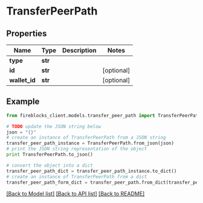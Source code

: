 # TransferPeerPath


## Properties
Name | Type | Description | Notes
------------ | ------------- | ------------- | -------------
**type** | **str** |  | 
**id** | **str** |  | [optional] 
**wallet_id** | **str** |  | [optional] 

## Example

```python
from fireblocks_client.models.transfer_peer_path import TransferPeerPath

# TODO update the JSON string below
json = "{}"
# create an instance of TransferPeerPath from a JSON string
transfer_peer_path_instance = TransferPeerPath.from_json(json)
# print the JSON string representation of the object
print TransferPeerPath.to_json()

# convert the object into a dict
transfer_peer_path_dict = transfer_peer_path_instance.to_dict()
# create an instance of TransferPeerPath from a dict
transfer_peer_path_form_dict = transfer_peer_path.from_dict(transfer_peer_path_dict)
```
[[Back to Model list]](../README.md#documentation-for-models) [[Back to API list]](../README.md#documentation-for-api-endpoints) [[Back to README]](../README.md)


